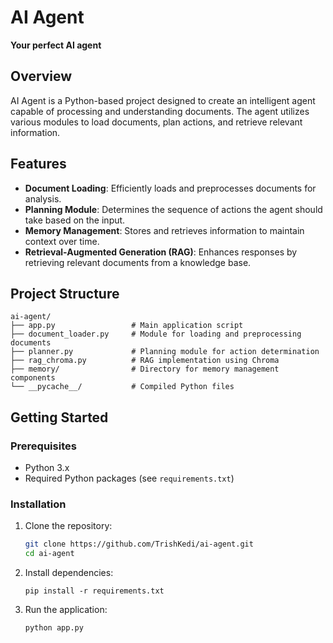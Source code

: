 # AI Agent

**Your perfect AI agent**

## Overview

AI Agent is a Python-based project designed to create an intelligent agent capable of processing and understanding documents. The agent utilizes various modules to load documents, plan actions, and retrieve relevant information.

## Features

- **Document Loading**: Efficiently loads and preprocesses documents for analysis.
- **Planning Module**: Determines the sequence of actions the agent should take based on the input.
- **Memory Management**: Stores and retrieves information to maintain context over time.
- **Retrieval-Augmented Generation (RAG)**: Enhances responses by retrieving relevant documents from a knowledge base.

## Project Structure

```
ai-agent/
├── app.py                 # Main application script
├── document_loader.py     # Module for loading and preprocessing documents
├── planner.py             # Planning module for action determination
├── rag_chroma.py          # RAG implementation using Chroma
├── memory/                # Directory for memory management components
└── __pycache__/           # Compiled Python files
```


## Getting Started

### Prerequisites

- Python 3.x
- Required Python packages (see `requirements.txt`)

### Installation

1. Clone the repository:

   ```bash
   git clone https://github.com/TrishKedi/ai-agent.git
   cd ai-agent
   ```

2. Install dependencies:
    
    ```pip install -r requirements.txt```

3. Run the application:
     
     ```python app.py```



